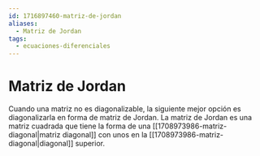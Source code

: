 ```yaml
---
id: 1716897460-matriz-de-jordan
aliases:
  - Matriz de Jordan
tags:
  - ecuaciones-diferenciales
---
```


# Matriz de Jordan

Cuando una matriz no es diagonalizable, la siguiente mejor opción es diagonalizarla en forma de matriz de Jordan. La matriz de Jordan es una matriz cuadrada que tiene la forma de una [[1708973986-matriz-diagonal|matriz diagonal]] con unos en la [[1708973986-matriz-diagonal|diagonal]] superior.
